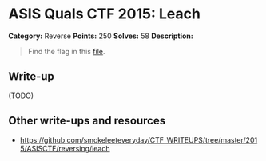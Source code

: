 # ASIS Quals CTF 2015: Leach

**Category:** Reverse
**Points:** 250
**Solves:** 58
**Description:**

> Find the flag in this [file](http://tasks.asis-ctf.ir/leach_bc83626319ab77ade5408f6ea222920e).

## Write-up

(TODO)

## Other write-ups and resources

* <https://github.com/smokeleeteveryday/CTF_WRITEUPS/tree/master/2015/ASISCTF/reversing/leach>
